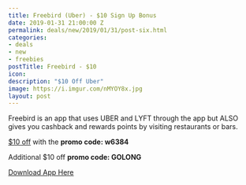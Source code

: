 ```yaml
---
title: Freebird (Uber) - $10 Sign Up Bonus
date: 2019-01-31 21:00:00 Z
permalink: deals/new/2019/01/31/post-six.html
categories:
- deals
- new
- freebies
postTitle: Freebird - $10
icon: 
description: "$10 Off Uber"
image: https://i.imgur.com/nMYOY8x.jpg
layout: post
---
```


Freebird is an app that uses UBER and LYFT through the app but ALSO gives you cashback and rewards points by visiting restaurants or bars.

[$10 off](https://my.fbird.co/ihjn0yPJqS) with the **promo code: w6384**

Additional $10 off **promo code: GOLONG**

[Download App Here](https://my.fbird.co/ihjn0yPJqS)